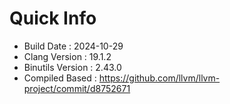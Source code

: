 # Quick Info
* Build Date : 2024-10-29
* Clang Version : 19.1.2
* Binutils Version : 2.43.0
* Compiled Based : https://github.com/llvm/llvm-project/commit/d8752671
